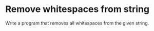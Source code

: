 # Remove whitespaces from string
Write a program that removes all whitespaces from the given string.